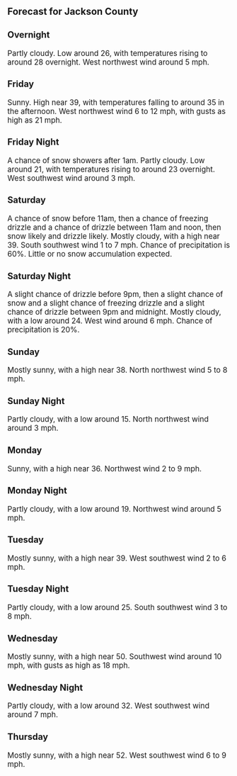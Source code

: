 <div>
   <h2>Forecast for Jackson County</h2>
   <p>
      <div style="font-size:120%">
         <h3>Overnight</h3>Partly cloudy. Low around 26, with temperatures rising to around 28 overnight. West northwest wind around 5 mph.<br></div>
   </p>
   <p>
      <div style="font-size:120%">
         <h3>Friday</h3>Sunny. High near 39, with temperatures falling to around 35 in the afternoon. West northwest wind 6 to 12 mph, with gusts
         as high as 21 mph.<br></div>
   </p>
   <p>
      <div style="font-size:120%">
         <h3>Friday Night</h3>A chance of snow showers after 1am. Partly cloudy. Low around 21, with temperatures rising to around 23 overnight. West southwest
         wind around 3 mph.<br></div>
   </p>
   <p>
      <div style="font-size:120%">
         <h3>Saturday</h3>A chance of snow before 11am, then a chance of freezing drizzle and a chance of drizzle between 11am and noon, then snow likely
         and drizzle likely. Mostly cloudy, with a high near 39. South southwest wind 1 to 7 mph. Chance of precipitation is 60%. Little
         or no snow accumulation expected.<br></div>
   </p>
   <p>
      <div style="font-size:120%">
         <h3>Saturday Night</h3>A slight chance of drizzle before 9pm, then a slight chance of snow and a slight chance of freezing drizzle and a slight chance
         of drizzle between 9pm and midnight. Mostly cloudy, with a low around 24. West wind around 6 mph. Chance of precipitation
         is 20%.<br></div>
   </p>
   <p>
      <div style="font-size:120%">
         <h3>Sunday</h3>Mostly sunny, with a high near 38. North northwest wind 5 to 8 mph.<br></div>
   </p>
   <p>
      <div style="font-size:120%">
         <h3>Sunday Night</h3>Partly cloudy, with a low around 15. North northwest wind around 3 mph.<br></div>
   </p>
   <p>
      <div style="font-size:120%">
         <h3>Monday</h3>Sunny, with a high near 36. Northwest wind 2 to 9 mph.<br></div>
   </p>
   <p>
      <div style="font-size:120%">
         <h3>Monday Night</h3>Partly cloudy, with a low around 19. Northwest wind around 5 mph.<br></div>
   </p>
   <p>
      <div style="font-size:120%">
         <h3>Tuesday</h3>Mostly sunny, with a high near 39. West southwest wind 2 to 6 mph.<br></div>
   </p>
   <p>
      <div style="font-size:120%">
         <h3>Tuesday Night</h3>Partly cloudy, with a low around 25. South southwest wind 3 to 8 mph.<br></div>
   </p>
   <p>
      <div style="font-size:120%">
         <h3>Wednesday</h3>Mostly sunny, with a high near 50. Southwest wind around 10 mph, with gusts as high as 18 mph.<br></div>
   </p>
   <p>
      <div style="font-size:120%">
         <h3>Wednesday Night</h3>Partly cloudy, with a low around 32. West southwest wind around 7 mph.<br></div>
   </p>
   <p>
      <div style="font-size:120%">
         <h3>Thursday</h3>Mostly sunny, with a high near 52. West southwest wind 6 to 9 mph.<br></div>
   </p>
</div>